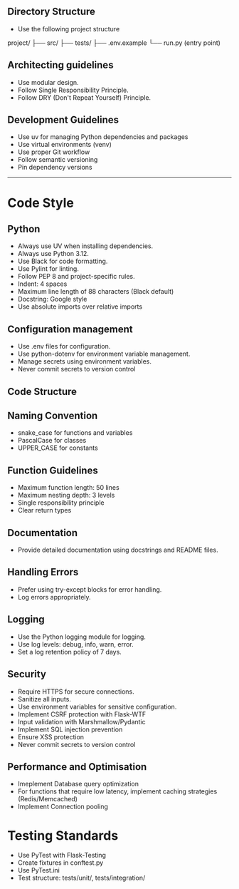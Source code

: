 ## Directory Structure

- Use the following project structure

project/
├── src/
├── tests/
├── .env.example
└── run.py (entry point)


## Architecting guidelines

- Use modular design.
- Follow Single Responsibility Principle.
- Follow DRY (Don't Repeat Yourself) Principle.

## Development Guidelines

- Use uv for managing Python dependencies and packages
- Use virtual environments (venv)
- Use proper Git workflow
- Follow semantic versioning
- Pin dependency versions

---

# Code Style

## Python

- Always use UV when installing dependencies.
- Always use Python 3.12.
- Use Black for code formatting.
- Use Pylint for linting.
- Follow PEP 8 and project-specific rules.
- Indent: 4 spaces
- Maximum line length of 88 characters (Black default)
- Docstring: Google style
- Use absolute imports over relative imports

## Configuration management

- Use .env files for configuration.
- Use python-dotenv for environment variable management.
- Manage secrets using environment variables.
- Never commit secrets to version control

## Code Structure

## Naming Convention

- snake_case for functions and variables
- PascalCase for classes
- UPPER_CASE for constants

## Function Guidelines

- Maximum function length: 50 lines
- Maximum nesting depth: 3 levels
- Single responsibility principle
- Clear return types 

## Documentation

- Provide detailed documentation using docstrings and README files.

## Handling Errors

- Prefer using try-except blocks for error handling.
- Log errors appropriately.

## Logging

- Use the Python logging module for logging.
- Use log levels: debug, info, warn, error.
- Set a log retention policy of 7 days.

## Security

- Require HTTPS for secure connections.
- Sanitize all inputs.
- Use environment variables for sensitive configuration.
- Implement CSRF protection with Flask-WTF
- Input validation with Marshmallow/Pydantic
- Implement SQL injection prevention
- Ensure XSS protection
- Never commit secrets to version control

## Performance and Optimisation

- Imeplement Database query optimization
- For functions that require low latency, implement caching strategies (Redis/Memcached)
- Implement Connection pooling


# Testing Standards

- Use PyTest with Flask-Testing
- Create fixtures in conftest.py
- Use PyTest.ini
- Test structure: tests/unit/, tests/integration/

